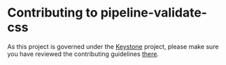 # Contributing to pipeline-validate-css
As this project is governed under the [Keystone][] project, please make sure you have reviewed the contributing guidelines
[there][].

[Keystone]: https://github.com/kenzanlabs/keystone
[there]: https://github.com/kenzanlabs/keystone/blob/master/CONTRIBUTING.md
